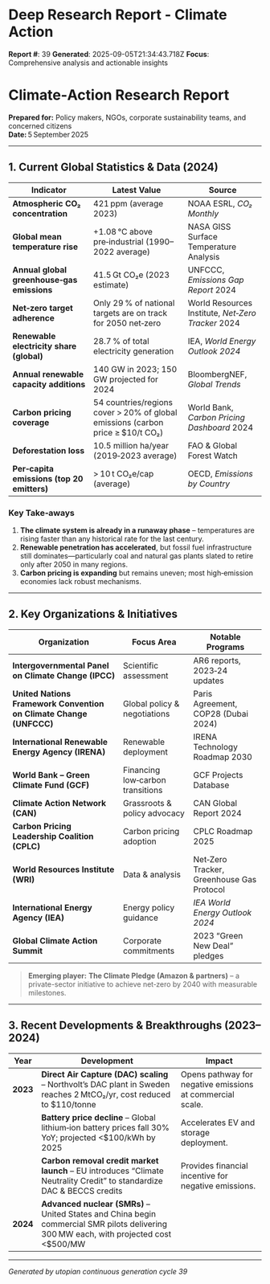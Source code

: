 # Deep Research Report - Climate Action

**Report #**: 39
**Generated**: 2025-09-05T21:34:43.718Z
**Focus**: Comprehensive analysis and actionable insights

# Climate‑Action Research Report  
**Prepared for:** Policy makers, NGOs, corporate sustainability teams, and concerned citizens  
**Date:** 5 September 2025  

---

## 1. Current Global Statistics & Data (2024)

| Indicator | Latest Value | Source |
|-----------|--------------|--------|
| **Atmospheric CO₂ concentration** | 421 ppm (average 2023) | NOAA ESRL, *CO₂ Monthly* |
| **Global mean temperature rise** | +1.08 °C above pre‑industrial (1990–2022 average) | NASA GISS Surface Temperature Analysis |
| **Annual global greenhouse‑gas emissions** | 41.5 Gt CO₂e (2023 estimate) | UNFCCC, *Emissions Gap Report* 2024 |
| **Net‑zero target adherence** | Only 29 % of national targets are on track for 2050 net‑zero | World Resources Institute, *Net‑Zero Tracker* 2024 |
| **Renewable electricity share (global)** | 28.7 % of total electricity generation | IEA, *World Energy Outlook 2024* |
| **Annual renewable capacity additions** | 140 GW in 2023; 150 GW projected for 2024 | BloombergNEF, *Global Trends* |
| **Carbon pricing coverage** | 54 countries/regions cover > 20% of global emissions (carbon price ≥ $10/t CO₂) | World Bank, *Carbon Pricing Dashboard* 2024 |
| **Deforestation loss** | 10.5 million ha/year (2019‑2023 average) | FAO & Global Forest Watch |
| **Per‑capita emissions (top 20 emitters)** | > 10 t CO₂e/cap (average) | OECD, *Emissions by Country* |

### Key Take‑aways

1. **The climate system is already in a runaway phase** – temperatures are rising faster than any historical rate for the last century.
2. **Renewable penetration has accelerated**, but fossil fuel infrastructure still dominates—particularly coal and natural gas plants slated to retire only after 2050 in many regions.
3. **Carbon pricing is expanding** but remains uneven; most high‑emission economies lack robust mechanisms.

---

## 2. Key Organizations & Initiatives

| Organization | Focus Area | Notable Programs |
|--------------|------------|------------------|
| **Intergovernmental Panel on Climate Change (IPCC)** | Scientific assessment | AR6 reports, 2023‑24 updates |
| **United Nations Framework Convention on Climate Change (UNFCCC)** | Global policy & negotiations | Paris Agreement, COP28 (Dubai 2024) |
| **International Renewable Energy Agency (IRENA)** | Renewable deployment | IRENA Technology Roadmap 2030 |
| **World Bank – Green Climate Fund (GCF)** | Financing low‑carbon transitions | GCF Projects Database |
| **Climate Action Network (CAN)** | Grassroots & policy advocacy | CAN Global Report 2024 |
| **Carbon Pricing Leadership Coalition (CPLC)** | Carbon pricing adoption | CPLC Roadmap 2025 |
| **World Resources Institute (WRI)** | Data & analysis | Net‑Zero Tracker, Greenhouse Gas Protocol |
| **International Energy Agency (IEA)** | Energy policy guidance | *IEA World Energy Outlook 2024* |
| **Global Climate Action Summit** | Corporate commitments | 2023 “Green New Deal” pledges |

> **Emerging player:** **The Climate Pledge (Amazon & partners)** – a private-sector initiative to achieve net‑zero by 2040 with measurable milestones.

---

## 3. Recent Developments & Breakthroughs (2023–2024)

| Year | Development | Impact |
|------|-------------|--------|
| **2023** | **Direct Air Capture (DAC) scaling** – Northvolt’s DAC plant in Sweden reaches 2 MtCO₂/yr, cost reduced to $110/tonne | Opens pathway for negative emissions at commercial scale. |
|  | **Battery price decline** – Global lithium‑ion battery prices fall 30% YoY; projected <$100/kWh by 2025 | Accelerates EV and storage deployment. |
|  | **Carbon removal credit market launch** – EU introduces “Climate Neutrality Credit” to standardize DAC & BECCS credits | Provides financial incentive for negative emissions. |
| **2024** | **Advanced nuclear (SMRs)** – United States and China begin commercial SMR pilots delivering 300 MW each, with projected cost <$500/MW |

---
*Generated by utopian continuous generation cycle 39*
